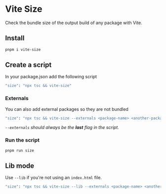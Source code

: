 # Vite Size

Check the bundle size of the output build of any package with Vite.

## Install
```sh
pnpm i vite-size
```

## Create a script

In your package.json add the following script

```sh
"size": "npx tsc && vite-size"
```

### Externals

You can also add external packages so they are not bundled

```sh
"size": "npx tsc && vite-size --externals <package-name> <another-package-name>"
```

_`--externals` should always be the **last** flag in the script._

### Run the script

```sh
pnpm run size
```

## Lib mode

Use `--lib` if you're not using an `index.html` file. 

```sh
"size": "npx tsc && vite-size --lib --externals <package-name> <another-package-name>"
```